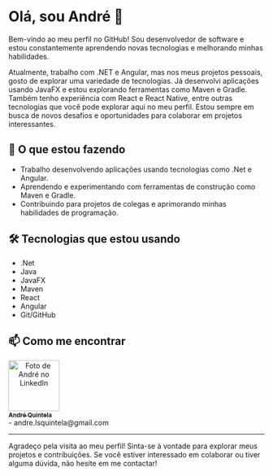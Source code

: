 # Olá, sou André 👋

Bem-vindo ao meu perfil no GitHub! Sou desenvolvedor de software e estou constantemente aprendendo novas tecnologias e melhorando minhas habilidades.

Atualmente, trabalho com .NET e Angular, mas nos meus projetos pessoais, gosto de explorar uma variedade de tecnologias. Já desenvolvi aplicações usando JavaFX e estou explorando ferramentas como Maven e Gradle. Também tenho experiência com React e React Native, entre outras tecnologias que você pode explorar aqui no meu perfil. Estou sempre em busca de novos desafios e oportunidades para colaborar em projetos interessantes.

## 🚀 O que estou fazendo

- Trabalho desenvolvendo aplicações usando tecnologias como .Net e Angular.
- Aprendendo e experimentando com ferramentas de construção como Maven e Gradle.
- Contribuindo para projetos de colegas e aprimorando minhas habilidades de programação.

## 🛠️ Tecnologias que estou usando
- .Net
- Java
- JavaFX
- Maven
- React
- Angular
- Git/GitHub

## 📫 Como me encontrar

  <a href="https://github.com/Andre-Quintela" title="Perfil de André Quintela" align="center">
    <img src="https://media.licdn.com/dms/image/v2/D4D03AQFcLJGIkvQkwA/profile-displayphoto-shrink_200_200/profile-displayphoto-shrink_200_200/0/1722270168067?e=1735171200&v=beta&t=XaLYC0USBXWDLsxO5mqIkQo6NKJA1BMWNigUv1UaNBs" width="100px;" alt="Foto de André no LinkedIn"/><br>
    <sub><b>André Quintela</b></sub>
  </a><br>
- andre.lsquintela@gmail.com

---

Agradeço pela visita ao meu perfil! Sinta-se à vontade para explorar meus projetos e contribuições. Se você estiver interessado em colaborar ou tiver alguma dúvida, não hesite em me contactar!

